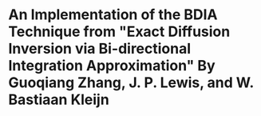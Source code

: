 # An Implementation of the BDIA Technique from "Exact Diffusion Inversion via Bi-directional Integration Approximation" By Guoqiang Zhang, J. P. Lewis, and W. Bastiaan Kleijn
